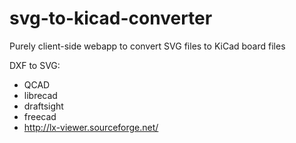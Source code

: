 svg-to-kicad-converter
======================

Purely client-side webapp to convert SVG files to KiCad board files

DXF to SVG:
* QCAD
* librecad
* draftsight
* freecad
* http://lx-viewer.sourceforge.net/

